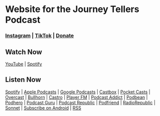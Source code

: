 # Website for the Journey Tellers Podcast

### [Instagram](https://instagram.com/journey.tellers) | [TikTok](https://tiktok.com/@journeytellers) | [Donate](https://buymeacoffee.com/journeytellers)

## Watch Now 
[YouTube](https://youtube.com/@JourneyTellers) | [Spotify](https://open.spotify.com/show/6QAqMcRyGUBL3tAyLa72dT)

## Listen Now
[Spotify](https://open.spotify.com/show/6QAqMcRyGUBL3tAyLa72dT) | [Apple Podcasts](https://podcasts.apple.com/podcast/id1679027751) | [Google Podcasts](https://podcasts.google.com/?feed=aHR0cHM6Ly9hbmNob3IuZm0vcy9kOTNiODBlYy9wb2RjYXN0L3Jzcw) | [Castbox](https://castbox.fm/vic/1679027751) | [Pocket Casts](https://pca.st/itunes/1679027751) | [Overcast](https://overcast.fm/itunes1679027751) | [Bullhorn](https://www.bullhorn.fm/podchaser/itunes/1679027751) | [Castro](https://castro.fm/itunes/167902775) | [Player FM](https://player.fm/subscribe?id=https://anchor.fm/s/d93b80ec/podcast/rss) | [Podcast Addict](https://podcastaddict.com/feed/https%3A%2F%2Fanchor.fm%2Fs%2Fd93b80ec%2Fpodcast%2Frss) | [Podbean](https://www.podbean.com/itunes/1679027751) | [Podhero](https://podhero.com/podcast/feed/https%3A%2F%2Fanchor.fm%2Fs%2Fd93b80ec%2Fpodcast%2Frss) | [Podcast Guru](https://app.podcastguru.io/podcast/1679027751) | [Podcast Republic](https://www.podcastrepublic.net/podcast/1679027751) | [Podfriend](https://web.podfriend.com/podcast/1679027751) | [RadioRepublic](http://radiopublic.com/https%3A%2F%2Fanchor.fm%2Fs%2Fd93b80ec%2Fpodcast%2Frss) | [Sonnet](https://sonnet.fm/p/1679027751) | [Subscribe on Android](https://subscribeonandroid.com/anchor.fm/s/d93b80ec/podcast/rss) | [RSS](https://anchor.fm/s/d93b80ec/podcast/rss)

